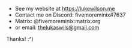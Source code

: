 * See my website at https://lukewilson.me
* Contact me on Discord: fivemoreminix#7637
* Matrix: @fivemoreminix:matrix.org
* or email: thelukaswils@gmail.com

Thanks! :^)
